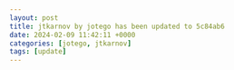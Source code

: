 ```yaml
---
layout: post
title: jtkarnov by jotego has been updated to 5c84ab6
date: 2024-02-09 11:42:11 +0000
categories: [jotego, jtkarnov]
tags: [update]
---
```


